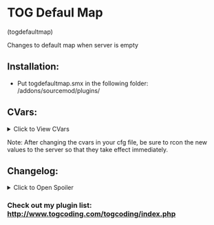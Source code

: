 # TOG Defaul Map
(togdefaultmap)

Changes to default map when server is empty


## Installation:
* Put togdefaultmap.smx in the following folder: /addons/sourcemod/plugins/


## CVars:
<details><summary>Click to View CVars</summary>
<p>

* **togdefaultmap_map** - Map to change to when the server is empty.
</p>
</details>


Note: After changing the cvars in your cfg file, be sure to rcon the new values to the server so that they take effect immediately.



## Changelog:
<details>
<summary>Click to Open Spoiler</summary>
<p>
1.0.2
* Added check for if current map is the default to ensure it doesnt try to map change if it is already on the correct map.
* Added timer validation to make sure that timers from the previous map dont fire in the next. They shouldnt due to flag TIMER_FLAG_NO_MAPCHANGE, but there is documentation out there than notes that TIMER_FLAG_NO_MAPCHANGE has some bugs.

1.0.1
* Updated to new syntax.

1.0
* Initial creation.
</p>
</details>






### Check out my plugin list: http://www.togcoding.com/togcoding/index.php
